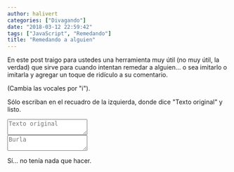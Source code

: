 ```yaml
---
author: halivert
categories: ["Divagando"]
date: "2018-03-12 22:59:42"
tags: ["JavaScript", "Remedando"]
title: "Remedando a alguien"
---
```


En este post traigo para ustedes una herramienta muy útil (no muy útil, la
verdad) que sirve para cuando intentan remedar a alguien... o sea imitarlo o
imitarla y agregar un toque de ridículo a su comentario.

<!-- Seguir leyendo -->

(Cambia las vocales por "i").

Sólo escriban en el recuadro de la izquierda, donde dice "Texto original" y
listo.

<div class="flex gap-3">
  <div class="flex-1">
    <div class="w-full">
      <textarea
        class="w-full resize-y min-w-20 rounded p-2"
        id="textoOriginal"
        placeholder="Texto original"></textarea
      >
    </div>
  </div>
  <div class="flex-1">
    <div class="w-full">
    <textarea
      class="w-full resize-y min-w-20 rounded p-2"
      id="textoConvertido"
      placeholder="Burla"
      readonly></textarea
    >
    </div>
  </div>
</div>

<script type="text/javascript">
  let originalTextArea = document.getElementById('textoOriginal');
  let newTextArea = document.getElementById('textoConvertido');
  originalTextArea.onkeyup = function(key) {
    let texto = originalTextArea.value;
    let nuevoTexto = '';

    for (let i in texto) {
      if (isLowerVowel(texto[i]))
        nuevoTexto += 'i';
      else if (isUpperVowel(texto[i]))
        nuevoTexto += 'I';
      else if (isLowerVowelAccentuated(texto[i]))
        nuevoTexto += 'í';
      else if (isUpperVowelAccentuated(texto[i]))
        nuevoTexto += 'Í';
      else
        nuevoTexto += texto[i];
    }

    newTextArea.value = nuevoTexto;
  };

  function isLowerVowel(c) {
    return c == 'a' || c == 'e' || c == 'i' || c == 'o' || c == 'u';
  }

  function isUpperVowel(c) {
    return c == 'A' || c == 'E' || c == 'I' || c == 'O' || c == 'U';
  }

  function isLowerVowelAccentuated(c) {
    return c == 'á' || c == 'é' || c == 'í' || c == 'ó' || c == 'ú';
  }

  function isUpperVowelAccentuated(c) {
    return c == 'Á' || c == 'É' || c == 'Í' || c == 'Ó' || c == 'Ú';
  }
</script>

Sí... no tenía nada que hacer.
